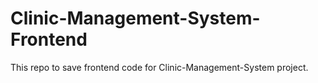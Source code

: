 # Clinic-Management-System-Frontend
 This repo to save frontend code for Clinic-Management-System project.
